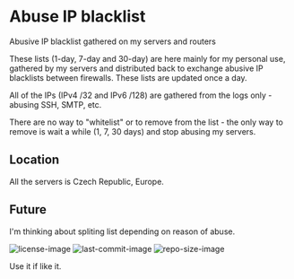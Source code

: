 # Abuse IP blacklist
Abusive IP blacklist gathered on my servers and routers

These lists (1-day, 7-day and 30-day) are here mainly for my personal use, gathered by my servers and distributed back to exchange abusive IP blacklists between firewalls. These lists are updated once a day.

All of the IPs (IPv4 /32 and IPv6 /128) are gathered from the logs only - abusing SSH, SMTP, etc.

There are no way to "whitelist" or to remove from the list - the only way to remove is wait a while (1, 7, 30 days) and stop abusing my servers.


Location
---
All the servers is Czech Republic, Europe.


Future
---
I'm thinking about spliting list depending on reason of abuse.


![license-image](https://img.shields.io/github/license/remetremet/Abuse-IP-blacklist?style=plastic)
![last-commit-image](https://img.shields.io/github/last-commit/remetremet/Abuse-IP-blacklist?style=plastic)
![repo-size-image](https://img.shields.io/github/repo-size/remetremet/Abuse-IP-blacklist?style=plastic)

Use it if like it.
